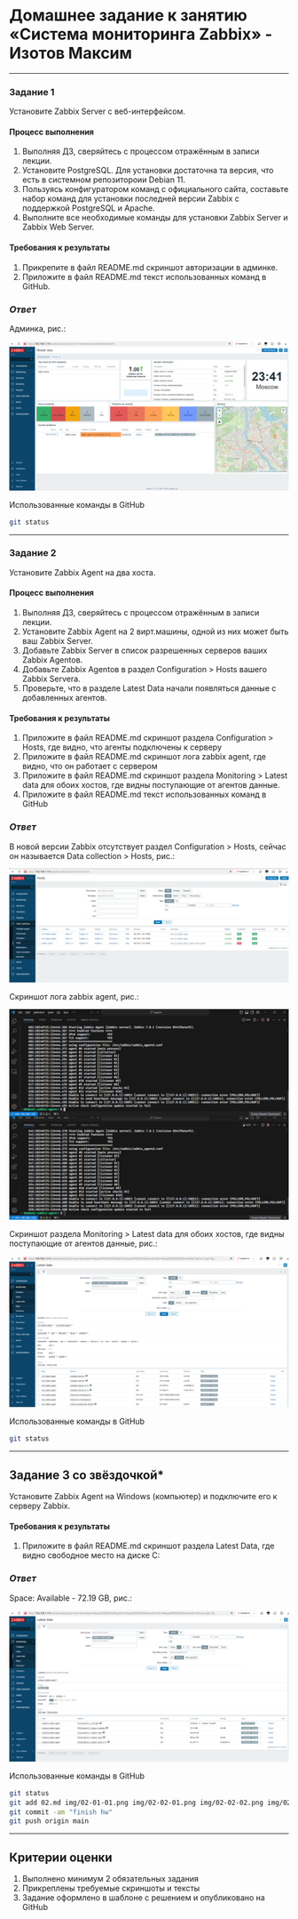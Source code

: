 # Домашнее задание к занятию «Система мониторинга Zabbix» - Изотов Максим

---

### Задание 1 

Установите Zabbix Server с веб-интерфейсом.

#### Процесс выполнения
1. Выполняя ДЗ, сверяйтесь с процессом отражённым в записи лекции.
2. Установите PostgreSQL. Для установки достаточна та версия, что есть в системном репозитороии Debian 11.
3. Пользуясь конфигуратором команд с официального сайта, составьте набор команд для установки последней версии Zabbix с поддержкой PostgreSQL и Apache.
4. Выполните все необходимые команды для установки Zabbix Server и Zabbix Web Server.

#### Требования к результаты 
1. Прикрепите в файл README.md скриншот авторизации в админке.
2. Приложите в файл README.md текст использованных команд в GitHub.

### *Ответ*

Админка, рис.:

![](./img/02-01-01.png)

Использованные команды в GitHub
```bash
git status
```

---

### Задание 2 

Установите Zabbix Agent на два хоста.

#### Процесс выполнения
1. Выполняя ДЗ, сверяйтесь с процессом отражённым в записи лекции.
2. Установите Zabbix Agent на 2 вирт.машины, одной из них может быть ваш Zabbix Server.
3. Добавьте Zabbix Server в список разрешенных серверов ваших Zabbix Agentов.
4. Добавьте Zabbix Agentов в раздел Configuration > Hosts вашего Zabbix Servera.
5. Проверьте, что в разделе Latest Data начали появляться данные с добавленных агентов.

#### Требования к результаты 
1. Приложите в файл README.md скриншот раздела Configuration > Hosts, где видно, что агенты подключены к серверу
2. Приложите в файл README.md скриншот лога zabbix agent, где видно, что он работает с сервером
3. Приложите в файл README.md скриншот раздела Monitoring > Latest data для обоих хостов, где видны поступающие от агентов данные.
4. Приложите в файл README.md текст использованных команд в GitHub

### *Ответ*

В новой версии Zabbix отсутствует раздел Configuration > Hosts, сейчас он называется Data collection > Hosts, рис.:

![](./img/02-02-01.png)

Скриншот лога zabbix agent, рис.:

![](./img/02-02-02.png)

Скриншот раздела Monitoring > Latest data для обоих хостов, где видны поступающие от агентов данные, рис.:

![](./img/02-02-03.png)

Использованные команды в GitHub
```bash
git status
```

---
## Задание 3 со звёздочкой*
Установите Zabbix Agent на Windows (компьютер) и подключите его к серверу Zabbix.

#### Требования к результаты 
1. Приложите в файл README.md скриншот раздела Latest Data, где видно свободное место на диске C:

### *Ответ*

Space: Available - 72.19 GB, рис.:

![](./img/02-03-01.png)

Использованные команды в GitHub
```bash
git status
git add 02.md img/02-01-01.png img/02-02-01.png img/02-02-02.png img/02-02-03.png img/02-03-01.png
git commit -am "finish hw"
git push origin main
```

--- 

## Критерии оценки

1. Выполнено минимум 2 обязательных задания
2. Прикреплены требуемые скриншоты и тексты 
3. Задание оформлено в шаблоне с решением и опубликовано на GitHub

